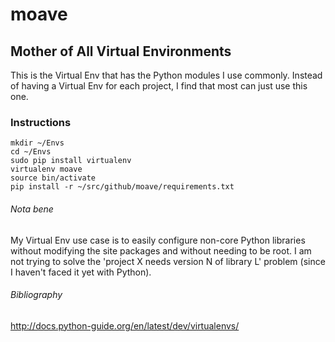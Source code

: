 # moave

## Mother of All Virtual Environments

This is the Virtual Env that has the Python modules I use
commonly. Instead of having a Virtual Env for each project, I find
that most can just use this one.

### Instructions

```
mkdir ~/Envs
cd ~/Envs
sudo pip install virtualenv
virtualenv moave
source bin/activate
pip install -r ~/src/github/moave/requirements.txt
```

###### *Nota bene*

My Virtual Env use case is to easily configure non-core Python
libraries without modifying the site packages and without needing to
be root. I am not trying to solve the 'project X needs version N of
library L' problem (since I haven't faced it yet with Python).

###### Bibliography

http://docs.python-guide.org/en/latest/dev/virtualenvs/
